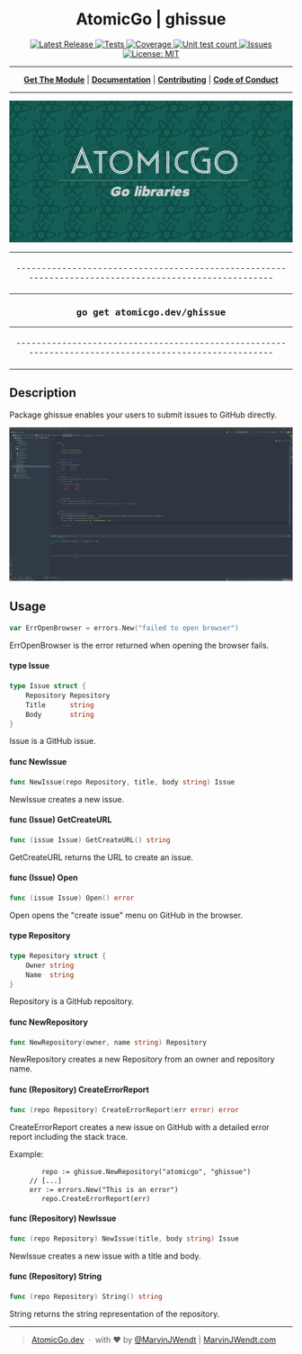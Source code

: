 <h1 align="center">AtomicGo | ghissue</h1>

<p align="center">

<a href="https://github.com/atomicgo/ghissue/releases">
<img src="https://img.shields.io/github/v/release/atomicgo/ghissue?style=flat-square" alt="Latest Release">
</a>

<a href="https://codecov.io/gh/atomicgo/ghissue" target="_blank">
<img src="https://img.shields.io/github/workflow/status/atomicgo/ghissue/Go?label=tests&style=flat-square" alt="Tests">
</a>

<a href="https://codecov.io/gh/atomicgo/ghissue" target="_blank">
<img src="https://img.shields.io/codecov/c/gh/atomicgo/ghissue?color=magenta&logo=codecov&style=flat-square" alt="Coverage">
</a>

<a href="https://codecov.io/gh/atomicgo/ghissue">
<!-- unittestcount:start --><img src="https://img.shields.io/badge/Unit_Tests-0-magenta?style=flat-square" alt="Unit test count"><!-- unittestcount:end -->
</a>

<a href="https://github.com/atomicgo/ghissue/issues">
<img src="https://img.shields.io/github/issues/atomicgo/ghissue.svg?style=flat-square" alt="Issues">
</a>

<a href="https://opensource.org/licenses/MIT" target="_blank">
<img src="https://img.shields.io/badge/License-MIT-yellow.svg?style=flat-square" alt="License: MIT">
</a>

</p>

---

<p align="center">
<strong><a href="#install">Get The Module</a></strong>
|
<strong><a href="https://pkg.go.dev/atomicgo.dev/ghissue#section-documentation" target="_blank">Documentation</a></strong>
|
<strong><a href="https://github.com/atomicgo/atomicgo/blob/main/CONTRIBUTING.md" target="_blank">Contributing</a></strong>
|
<strong><a href="https://github.com/atomicgo/atomicgo/blob/main/CODE_OF_CONDUCT.md" target="_blank">Code of Conduct</a></strong>
</p>

---

<p align="center">
  <img src="https://raw.githubusercontent.com/atomicgo/atomicgo/main/assets/header.png" alt="AtomicGo">
</p>

<p align="center">
<table>
<tbody>
<td align="center">
<img width="2000" height="0"><br>
  -----------------------------------------------------------------------------------------------------
<img width="2000" height="0">
</td>
</tbody>
</table>
</p>
<h3  align="center"><pre>go get atomicgo.dev/ghissue</pre></h3>
<p align="center">
<table>
<tbody>
<td align="center">
<img width="2000" height="0"><br>
   -----------------------------------------------------------------------------------------------------
<img width="2000" height="0">
</td>
</tbody>
</table>
</p>

## Description

Package ghissue enables your users to submit issues to GitHub directly.

![Demo Video](https://raw.githubusercontent.com/atomicgo/ghissue/main/demo.gif)


## Usage

```go
var ErrOpenBrowser = errors.New("failed to open browser")
```
ErrOpenBrowser is the error returned when opening the browser fails.

#### type Issue

```go
type Issue struct {
	Repository Repository
	Title      string
	Body       string
}
```

Issue is a GitHub issue.

#### func  NewIssue

```go
func NewIssue(repo Repository, title, body string) Issue
```
NewIssue creates a new issue.

#### func (Issue) GetCreateURL

```go
func (issue Issue) GetCreateURL() string
```
GetCreateURL returns the URL to create an issue.

#### func (Issue) Open

```go
func (issue Issue) Open() error
```
Open opens the "create issue" menu on GitHub in the browser.

#### type Repository

```go
type Repository struct {
	Owner string
	Name  string
}
```

Repository is a GitHub repository.

#### func  NewRepository

```go
func NewRepository(owner, name string) Repository
```
NewRepository creates a new Repository from an owner and repository name.

#### func (Repository) CreateErrorReport

```go
func (repo Repository) CreateErrorReport(err error) error
```
CreateErrorReport creates a new issue on GitHub with a detailed error report
including the stack trace.

Example:

    		repo := ghissue.NewRepository("atomicgo", "ghissue")
         // [...]
         err := errors.New("This is an error")
    		repo.CreateErrorReport(err)

#### func (Repository) NewIssue

```go
func (repo Repository) NewIssue(title, body string) Issue
```
NewIssue creates a new issue with a title and body.

#### func (Repository) String

```go
func (repo Repository) String() string
```
String returns the string representation of the repository.

---

> [AtomicGo.dev](https://atomicgo.dev) &nbsp;&middot;&nbsp;
> with ❤️ by [@MarvinJWendt](https://github.com/MarvinJWendt) |
> [MarvinJWendt.com](https://marvinjwendt.com)
